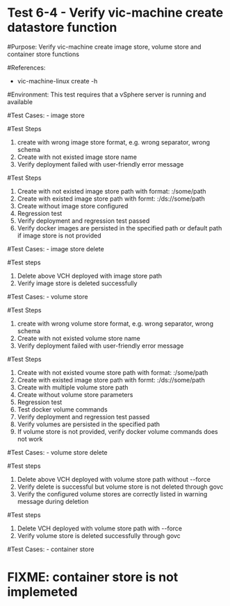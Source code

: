 Test 6-4 - Verify vic-machine create datastore function
=======

#Purpose:
Verify vic-machine create image store, volume store and container store functions

#References:
* vic-machine-linux create -h

#Environment:
This test requires that a vSphere server is running and available

#Test Cases: - image store

#Test Steps
1. create with wrong image store format, e.g. wrong separator, wrong schema
2. Create with not existed image store name
3. Verify deployment failed with user-friendly error message

#Test Steps
1. Create with not existed image store path with format: <image store name>:/some/path
2. Create with existed image store path with formt: <image store name>:/ds://some/path
3. Create without image store configured
3. Regression test
4. Verify deployment and regression test passed
5. Verify docker images are persisted in the specified path or default path if image store is not provided

#Test Cases: - image store delete

#Test steps
1. Delete above VCH deployed with image store path
2. Verify image store is deleted successfully

#Test Cases: - volume store

#Test Steps
1. create with wrong volume store format, e.g. wrong separator, wrong schema
2. Create with not existed volume store name
3. Verify deployment failed with user-friendly error message

#Test Steps
1. Create with not existed voume store path with format: <volume store name>:/some/path
2. Create with existed image store path with formt: <volume store name>:/ds://some/path
3. Create with multiple volume store path
4. Create without volume store parameters
4. Regression test
5. Test docker volume commands
6. Verify deployment and regression test passed
7. Verify volumes are persisted in the specified path
8. If volume store is not provided, verify docker volume commands does not work

#Test Cases: - volume store delete

#Test steps
1. Delete above VCH deployed with volume store path without --force
2. Verify delete is successful but volume store is not deleted through govc
3. Verify the configured volume stores are correctly listed in warning message during deletion

#Test steps
1. Delete VCH deployed with volume store path with --force
2. Verify volume store is deleted successfully through govc

#Test Cases: - container store
# FIXME: container store is not implemeted
